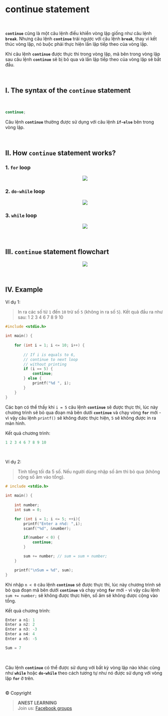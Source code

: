 # continue statement

<br />

**`continue`** cũng là một câu lệnh điều khiển vòng lặp giống như câu lệnh **`break`**. Nhưng câu lệnh **`continue`** trái ngược với câu lệnh **`break`**, thay vì kết thúc vòng lặp, nó buộc phải thực hiện lần lặp tiếp theo của vòng lặp.

Khi câu lệnh **`continue`** được thực thi trong vòng lặp, mã bên trong vòng lặp sau câu lệnh **`continue`** sẽ bị bỏ qua và lần lặp tiếp theo của vòng lặp sẽ bắt đầu.

<br />

## I. The syntax of the `continue` statement

<br />

```c
continue;
```

Câu lệnh **`continue`** thường được sử dụng với câu lệnh **`if-else`** bên trong vòng lặp.


<br />

## II. How `continue` statement works?

### 1. `for` loop

<p align="center">
  <img src="https://github.com/AnestLearning/Course-C-Fundamentals/blob/master/Images/c-continue-statement-works-1.jpg">
</p>


### 2. `do-while` loop

<p align="center">
  <img src="https://github.com/AnestLearning/Course-C-Fundamentals/blob/master/Images/c-continue-statement-works-2.jpg">
</p>


### 3. `while` loop

<p align="center">
  <img src="https://github.com/AnestLearning/Course-C-Fundamentals/blob/master/Images/c-continue-statement-works-3.jpg">
</p>

<br/>

## III. `continue` statement flowchart

<p align="center">
  <img src="https://github.com/AnestLearning/Course-C-Fundamentals/blob/master/Images/c-continue-statement-flowchart.jpg">
</p>

<br/>

## IV. Example

Ví dụ 1:
> In ra các số từ `1` đến `10` trừ số `5` (không in ra số `5`). Kết quả đầu ra như sau: 1 2 3 4 6 7 8 9 10

```c
#include <stdio.h> 
  
int main() { 
   
    for (int i = 1; i <= 10; i++) {  
  
        // If i is equals to 6,  
        // continue to next loop  
        // without printing  
        if (i == 5) {
            continue;  
        } else {
            printf("%d ", i);  
        }
    }  
} 
```

Các bạn có thể thấy khi `i = 5` câu lệnh **`continue`** sẽ được thực thi, lúc này chương trình sẽ bỏ qua đoạn mã bên dưới **`continue`** và chạy vòng **`for`** mới - vì vậy câu lệnh `printf()` sẽ không được thực hiện, `5` sẽ không được in ra màn hình.

Kết quả chương trình:
```c
1 2 3 4 6 7 8 9 10
```

<br />

Ví dụ 2:
> Tính tổng tối đa 5 số. Nếu người dùng nhập số âm thì bỏ qua (không cộng số âm vào tổng).

```c
# include <stdio.h>

int main() {
	
    int number;
    int sum = 0;

    for (int i = 1; i <= 5; ++i){
        printf("Enter a n%d: ",i);
        scanf("%d", &number);

        if(number < 0) {
            continue;
        }

        sum += number; // sum = sum + number;
    }

    printf("\nSum = %d", sum);
}
```

Khi nhập `n < 0` câu lệnh **`continue`** sẽ được thực thi, lúc này chương trình sẽ bỏ qua đoạn mã bên dưới **`continue`** và chạy vòng **`for`** mới - vì vậy câu lệnh `sum += number;` sẽ không được thực hiện, số âm sẽ không được cộng vào tổng.

Kết quả chương trình:
```c
Enter a n1: 1
Enter a n2: 2
Enter a n3: -3
Enter a n4: 4
Enter a n5: -5

Sum = 7
```

<br />

Câu lệnh **`continue`** có thể được sử dụng với bất kỳ vòng lặp nào khác cũng như **`while`** hoặc **`do-while`** theo cách tương tự như nó được sử dụng với vòng lặp **`for`** ở trên.


##  

© Copyright
> **ANEST LEARNING**  
> Join us: [Facebook groups](https://www.facebook.com/groups/anest.learning/)

